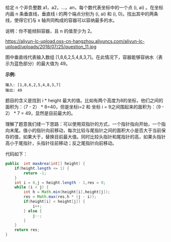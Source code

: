 给定 n 个非负整数 a1，a2，...，an，每个数代表坐标中的一个点 (i, ai) 。在坐标内画 n 条垂直线，垂直线 i 的两个端点分别为 (i, ai) 和 (i, 0)。找出其中的两条线，使得它们与 x 轴共同构成的容器可以容纳最多的水。

说明：你不能倾斜容器，且 n 的值至少为 2。

https://aliyun-lc-upload.oss-cn-hangzhou.aliyuncs.com/aliyun-lc-upload/uploads/2018/07/25/question_11.jpg

图中垂直线代表输入数组 [1,8,6,2,5,4,8,3,7]。在此情况下，容器能够容纳水（表示为蓝色部分）的最大值为 49。

 **示例:**

```
输入: [1,8,6,2,5,4,8,3,7]
输出: 49
```

题目的含义是找到 i *  height 最大的值。比如有两个高度为8的坐标，他们之间的面积为：（7 - 2） * 8=40，但是坐标i=2 和 坐标 i = 9之间围起来的面积为：（9 - 2） *  7 = 49，显然是目前最大的。

理解了题意我们缕一下思路：可以使用双指针的方式，一个指针指向开始，一个指向末尾。值小的指针向前移动，每次比较与尾指针之间的面积大小是否大于当前保存的值，如果大于，替换目前最大值。同时比较头指针和尾指针的高，如果头指针高小于尾指针，头指针往前移动；反之尾指针向前移动。

代码如下：

```java
public  int maxArea(int[] height) {
    if(height.length <= 1) {
        return -1;
    }
    int i = 0,j = height.length - 1,res = 0;
    while (i < j) {
        int h = Math.min(height[i],height[j]);
        res = Math.max(res,h * (j - i));
        if(height[i] < height[j]) {
            i++;
        } else {
            j--;
        }
    }
    return res;
}
```

